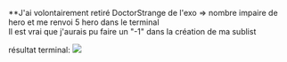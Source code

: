 **J'ai volontairement retiré DoctorStrange de l'exo => nombre impaire de hero et me renvoi 5 hero dans le terminal   
Il est vrai que j'aurais pu faire un "-1" dans la création de ma sublist

résultat terminal:
![](https://image.noelshack.com/fichiers/2019/40/7/1570356524-thanos.png)
